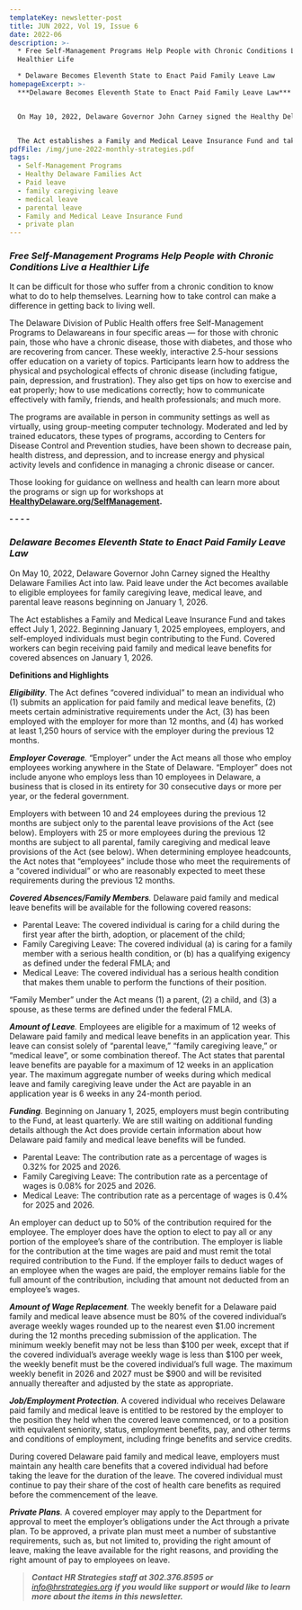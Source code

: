 ```yaml
---
templateKey: newsletter-post
title: JUN 2022, Vol 19, Issue 6
date: 2022-06
description: >-
  * Free Self-Management Programs Help People with Chronic Conditions Live a
  Healthier Life

  * Delaware Becomes Eleventh State to Enact Paid Family Leave Law
homepageExcerpt: >-
  ***Delaware Becomes Eleventh State to Enact Paid Family Leave Law***


  On May 10, 2022, Delaware Governor John Carney signed the Healthy Delaware Families Act into law. Paid leave under the Act becomes available to eligible employees for family caregiving leave, medical leave, and parental leave reasons beginning on January 1, 2026.


  The Act establishes a Family and Medical Leave Insurance Fund and takes effect July 1, 2022. Beginning January 1, 2025 employees, employers, and self-employed individuals must begin contributing to the Fund. Covered workers can begin receiving paid family and medical leave benefits for covered absences on January 1, 2026.
pdfFile: /img/june-2022-monthly-strategies.pdf
tags:
  - Self-Management Programs
  - Healthy Delaware Families Act
  - Paid leave
  - family caregiving leave
  - medical leave
  - parental leave
  - Family and Medical Leave Insurance Fund
  - private plan
---
```

### ***Free Self-Management Programs Help People with Chronic Conditions Live a Healthier Life***

It can be difficult for those who suffer from a chronic condition to know what to do to help themselves. Learning how to take control can make a difference in getting back to living well.

The Delaware Division of Public Health offers free Self-Management Programs to Delawareans in four specific areas — for those with chronic pain, those who have a chronic disease, those with diabetes, and those who are recovering from cancer. These weekly, interactive 2.5-hour sessions offer education on a variety of topics. Participants learn how to address the physical and psychological effects of chronic disease (including fatigue, pain, depression, and frustration). They also get tips on how to exercise and eat properly; how to use medications correctly; how to communicate effectively with family, friends, and health professionals; and much more.

The programs are available in person in community settings as well as virtually, using group-meeting computer technology. Moderated and led by trained educators, these types of programs, according to Centers for Disease Control and Prevention studies, have been shown to decrease pain, health distress, and depression, and to increase energy and physical activity levels and confidence in managing a chronic disease or cancer.

Those looking for guidance on wellness and health can learn more about the programs or sign up for workshops at **[HealthyDelaware.org/SelfManagement](http://www.healthydelaware.org/selfmanagement).**

**\- - - -**

### ***Delaware Becomes Eleventh State to Enact Paid Family Leave Law***

On May 10, 2022, Delaware Governor John Carney signed the Healthy Delaware Families Act into law. Paid leave under the Act becomes available to eligible employees for family caregiving leave, medical leave, and parental leave reasons beginning on January 1, 2026.

The Act establishes a Family and Medical Leave Insurance Fund and takes effect July 1, 2022. Beginning January 1, 2025 employees, employers, and self-employed individuals must begin contributing to the Fund. Covered workers can begin receiving paid family and medical leave benefits for covered absences on January 1, 2026.

**Definitions and Highlights**

***Eligibility**.* The Act defines “covered individual” to mean an individual who (1) submits an application for paid family and medical leave benefits, (2) meets certain administrative requirements under the Act, (3) has been employed with the employer for more than 12 months, and (4) has worked at least 1,250 hours of service with the employer during the previous 12 months.

***Employer Coverage**.* “Employer” under the Act means all those who employ employees working anywhere in the State of Delaware. “Employer” does not include anyone who employs less than 10 employees in Delaware, a business that is closed in its entirety for 30 consecutive days or more per year, or the federal government.

Employers with between 10 and 24 employees during the previous 12 months are subject only to the parental leave provisions of the Act (see below). Employers with 25 or more employees during the previous 12 months are subject to all parental, family caregiving and medical leave provisions of the Act (see below). When determining employee headcounts, the Act notes that “employees” include those who meet the requirements of a “covered individual” or who are reasonably expected to meet these requirements during the previous 12 months.

***Covered Absences/Family Members**.* Delaware paid family and medical leave benefits will be available for the following covered reasons:

* Parental Leave: The covered individual is caring for a child during the first year after the birth, adoption, or placement of the child;
* Family Caregiving Leave: The covered individual (a) is caring for a family member with a serious health condition, or (b) has a qualifying exigency as defined under the federal FMLA; and
* Medical Leave: The covered individual has a serious health condition that makes them unable to perform the functions of their position.

“Family Member” under the Act means (1) a parent, (2) a child, and (3) a spouse, as these terms are defined under the federal FMLA.

***Amount of Leave**.* Employees are eligible for a maximum of 12 weeks of Delaware paid family and medical leave benefits in an application year. This leave can consist solely of “parental leave,” “family caregiving leave,” or “medical leave”, or some combination thereof. The Act states that parental leave benefits are payable for a maximum of 12 weeks in an application year. The maximum aggregate number of weeks during which medical leave and family caregiving leave under the Act are payable in an application year is 6 weeks in any 24-month period.

***Funding**.* Beginning on January 1, 2025, employers must begin contributing to the Fund, at least quarterly. We are still waiting on additional funding details although the Act does provide certain information about how Delaware paid family and medical leave benefits will be funded.

* Parental Leave: The contribution rate as a percentage of wages is 0.32% for 2025 and 2026.
* Family Caregiving Leave: The contribution rate as a percentage of wages is 0.08% for 2025 and 2026.
* Medical Leave: The contribution rate as a percentage of wages is 0.4% for 2025 and 2026.

An employer can deduct up to 50% of the contribution required for the employee. The employer does have the option to elect to pay all or any portion of the employee’s share of the contribution. The employer is liable for the contribution at the time wages are paid and must remit the total required contribution to the Fund. If the employer fails to deduct wages of an employee when the wages are paid, the employer remains liable for the full amount of the contribution, including that amount not deducted from an employee’s wages.

***Amount of Wage Replacement**.* The weekly benefit for a Delaware paid family and medical leave absence must be 80% of the covered individual’s average weekly wages rounded up to the nearest even $1.00 increment during the 12 months preceding submission of the application. The minimum weekly benefit may not be less than $100 per week, except that if the covered individual’s average weekly wage is less than $100 per week, the weekly benefit must be the covered individual’s full wage. The maximum weekly benefit in 2026 and 2027 must be $900 and will be revisited annually thereafter and adjusted by the state as appropriate.

***Job/Employment Protection**.* A covered individual who receives Delaware paid family and medical leave is entitled to be restored by the employer to the position they held when the covered leave commenced, or to a position with equivalent seniority, status, employment benefits, pay, and other terms and conditions of employment, including fringe benefits and service credits.

During covered Delaware paid family and medical leave, employers must maintain any health care benefits that a covered individual had before taking the leave for the duration of the leave. The covered individual must continue to pay their share of the cost of health care benefits as required before the commencement of the leave.

***Private Plans**.* A covered employer may apply to the Department for approval to meet the employer’s obligations under the Act through a private plan. To be approved, a private plan must meet a number of substantive requirements, such as, but not limited to, providing the right amount of leave, making the leave available for the right reasons, and providing the right amount of pay to employees on leave.

> ***Contact HR Strategies staff at 302.376.8595 or** [info@hrstrategies.org](mailto:info@hrstrategies.org) **if you would like support or would like to learn more about the items in this newsletter.***